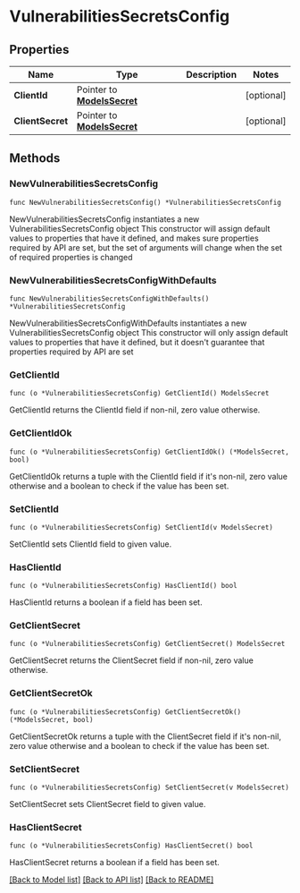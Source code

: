 # VulnerabilitiesSecretsConfig

## Properties

Name | Type | Description | Notes
------------ | ------------- | ------------- | -------------
**ClientId** | Pointer to [**ModelsSecret**](ModelsSecret.md) |  | [optional] 
**ClientSecret** | Pointer to [**ModelsSecret**](ModelsSecret.md) |  | [optional] 

## Methods

### NewVulnerabilitiesSecretsConfig

`func NewVulnerabilitiesSecretsConfig() *VulnerabilitiesSecretsConfig`

NewVulnerabilitiesSecretsConfig instantiates a new VulnerabilitiesSecretsConfig object
This constructor will assign default values to properties that have it defined,
and makes sure properties required by API are set, but the set of arguments
will change when the set of required properties is changed

### NewVulnerabilitiesSecretsConfigWithDefaults

`func NewVulnerabilitiesSecretsConfigWithDefaults() *VulnerabilitiesSecretsConfig`

NewVulnerabilitiesSecretsConfigWithDefaults instantiates a new VulnerabilitiesSecretsConfig object
This constructor will only assign default values to properties that have it defined,
but it doesn't guarantee that properties required by API are set

### GetClientId

`func (o *VulnerabilitiesSecretsConfig) GetClientId() ModelsSecret`

GetClientId returns the ClientId field if non-nil, zero value otherwise.

### GetClientIdOk

`func (o *VulnerabilitiesSecretsConfig) GetClientIdOk() (*ModelsSecret, bool)`

GetClientIdOk returns a tuple with the ClientId field if it's non-nil, zero value otherwise
and a boolean to check if the value has been set.

### SetClientId

`func (o *VulnerabilitiesSecretsConfig) SetClientId(v ModelsSecret)`

SetClientId sets ClientId field to given value.

### HasClientId

`func (o *VulnerabilitiesSecretsConfig) HasClientId() bool`

HasClientId returns a boolean if a field has been set.

### GetClientSecret

`func (o *VulnerabilitiesSecretsConfig) GetClientSecret() ModelsSecret`

GetClientSecret returns the ClientSecret field if non-nil, zero value otherwise.

### GetClientSecretOk

`func (o *VulnerabilitiesSecretsConfig) GetClientSecretOk() (*ModelsSecret, bool)`

GetClientSecretOk returns a tuple with the ClientSecret field if it's non-nil, zero value otherwise
and a boolean to check if the value has been set.

### SetClientSecret

`func (o *VulnerabilitiesSecretsConfig) SetClientSecret(v ModelsSecret)`

SetClientSecret sets ClientSecret field to given value.

### HasClientSecret

`func (o *VulnerabilitiesSecretsConfig) HasClientSecret() bool`

HasClientSecret returns a boolean if a field has been set.


[[Back to Model list]](../README.md#documentation-for-models) [[Back to API list]](../README.md#documentation-for-api-endpoints) [[Back to README]](../README.md)


